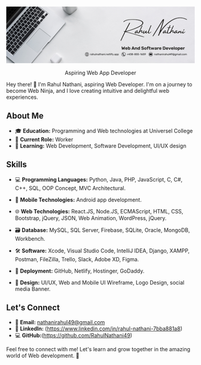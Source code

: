<p align="center">
  <img src="images/personal/banner.png" alt="Profile Image">
</p>
<p align="center">
   Aspiring Web App Developer
</p>
Hey there! 👋 I'm Rahul Nathani, aspiring Web Developer. I'm on a journey to become Web Ninja, and I love creating intuitive and delightful web experiences.

## About Me

- 🎓 **Education:** Programming and Web technologies at Universel College
- 💼 **Current Role:** Worker
- 🌱 **Learning:** Web Development, Software Development, UI/UX design

## Skills

- 💻 **Programming Languages:**
  Python, Java, PHP, JavaScript, C, C#, C++, SQL, OOP Concept, MVC Architectural.

- 📱 **Mobile Technologies:**
  Android app development.
  
- 🌐 **Web Technologies:**
  React.JS, Node.JS, ECMAScript, HTML, CSS, Bootstrap, jQuery, JSON, Web Animation, WordPress, jQuery.
  
- 🗃️ **Database:**
  MySQL, SQL Server, Firebase, SQLite, Oracle, MongoDB, Workbench.
  
- 🛠️ **Software:**
  Xcode, Visual Studio Code, IntelliJ IDEA, Django, XAMPP, Postman, FileZilla, Trello, Slack, Adobe XD, Figma.
  
- 🚀 **Deployment:**
  GitHub, Netlify, Hostinger, GoDaddy.
  
- 🎨 **Design:**
  UI/UX, Web and Mobile UI Wireframe, Logo Design, social media Banner.

## Let's Connect

- 📧 **Email:** nathanirahul49@gmail.com
- 💼 **LinkedIn:** (https://www.linkedin.com/in/rahul-nathani-7bba881a8)
- 💻 **GitHub:**(https://github.com/RahulNathani49)

Feel free to connect with me! Let's learn and grow together in the amazing world of Web development. 🚀
